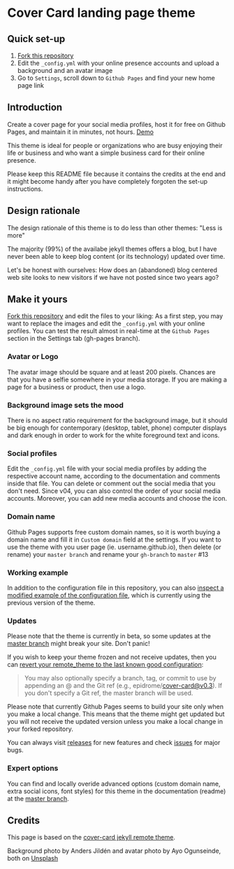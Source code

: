 # Cover Card landing page theme

## Quick set-up

1. [Fork this repository](https://github.com/epidrome/cover-card/fork)
2. Edit the `_config.yml` with your online presence accounts and upload a background and an avatar image
3. Go to `Settings`, scroll down to `Github Pages` and find your new home page link

## Introduction

Create a cover page for your social media profiles, host it for free on Github Pages, and maintain it in minutes, not hours. [Demo](https://epidrome.github.io/cover-card)

This theme is ideal for people or organizations who are busy enjoying their life or business and who want a simple business card for their online presence.

Please keep this README file because it contains the credits at the end and it might become handy after you have completely forgoten the set-up instructions.

## Design rationale

The design rationale of this theme is to do less than other themes: "Less is more"

The majority (99%) of the availabe jekyll themes offers a blog, but I have never been able to keep blog content (or its technology) updated over time.

Let's be honest with ourselves: How does an (abandoned) blog centered web site looks to new visitors if we have not posted since two years ago?

## Make it yours

[Fork this repository](https://github.com/epidrome/cover-card/fork) and edit the files to your liking: As a first step, you may want to replace the images and edit the `_config.yml` with your online profiles. You can test the result almost in real-time at the `Github Pages` section in the Settings tab (gh-pages branch).

### Avatar or Logo

The avatar image should be square and at least 200 pixels. Chances are that you have a selfie somewhere in your media storage. If you are making a page for a business or product, then use a logo.

### Background image sets the mood

There is no aspect ratio requirement for the background image, but it should be big enough for contemporary (desktop, tablet, phone) computer displays and dark enough in order to work for the white foreground text and icons.

### Social profiles

Edit the `_config.yml` file with your social media profiles by adding the respective account name, according to the documentation and comments inside that file. You can delete or comment out the social media that you don't need. Since v04, you can also control the order of your social media accounts. Moreover, you can add new media accounts and choose the icon.

### Domain name

Github Pages supports free custom domain names, so it is worth buying a domain name and fill it in `Custom domain` field at the settings. If you want to use the theme with you user page (ie. username.github.io), then delete (or rename) your `master branch` and rename your `gh-branch` to `master` #13

### Working example

In addition to the configuration file in this repository, you can also [inspect a modified example of the configuration file](https://github.com/epidrome/home/blob/master/_config.yml), which is currently using the previous version of the theme.

### Updates

Please note that the theme is currently in beta, so some updates at the [master branch](https://github.com/epidrome/cover-card/tree/master) might break your site. Don't panic! 

If you wish to keep your theme frozen and not receive updates, then you can [revert your remote_theme to the last known good configuration](https://github.com/benbalter/jekyll-remote-theme):

> You may also optionally specify a branch, tag, or commit to use by appending an @ and the Git ref (e.g., epidrome/cover-card@v0.3). If you don't specify a Git ref, the master branch will be used.

Please note that currently Github Pages seems to build your site only when you make a local change. This means that the theme might get updated but you will not receive the updated version unless you make a local change in your forked repository.

You can always visit [releases](https://github.com/epidrome/cover-card/releases) for new features and check [issues](https://github.com/epidrome/cover-card/issues) for major bugs.

### Expert options

You can find and locally overide advanced options (custom domain name, extra social icons, font styles) for this theme in the documentation (readme) at the [master branch](https://github.com/epidrome/cover-card/tree/master).

## Credits

This page is based on the [cover-card jekyll remote theme](https://github.com/epidrome/cover-card/tree/master).

Background photo by Anders Jildén and avatar photo by Ayo Ogunseinde, both on [Unsplash](https://unsplash.com/)
